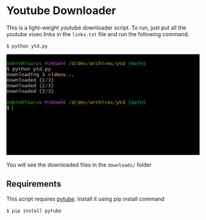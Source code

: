 # Youtube Downloader

This is a light-weight youtube downloader script. To run, just put all the youtube
viseo links in the `links.txt` file and run the following command. 

```shell
$ python ytd.py
```

![Example script run](screenshot.png "Example script run")

You will see the downloaded files in the `downloads/` folder

## Requirements

This script requires [pytube](https://pypi.org/project/pytube/7.0.16/). Install it using
pip install command

```shell
$ pip install pytube
```

